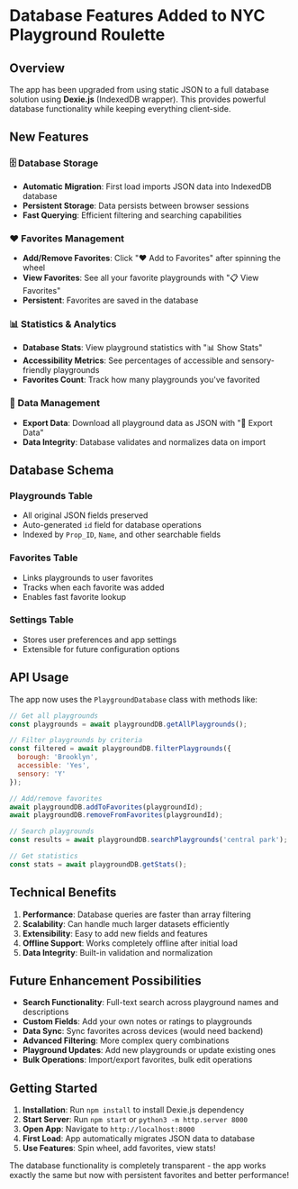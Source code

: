 # Database Features Added to NYC Playground Roulette

## Overview
The app has been upgraded from using static JSON to a full database solution using **Dexie.js** (IndexedDB wrapper). This provides powerful database functionality while keeping everything client-side.

## New Features

### 🗄️ Database Storage
- **Automatic Migration**: First load imports JSON data into IndexedDB database
- **Persistent Storage**: Data persists between browser sessions
- **Fast Querying**: Efficient filtering and searching capabilities

### ❤️ Favorites Management
- **Add/Remove Favorites**: Click "❤️ Add to Favorites" after spinning the wheel
- **View Favorites**: See all your favorite playgrounds with "📋 View Favorites"
- **Persistent**: Favorites are saved in the database

### 📊 Statistics & Analytics
- **Database Stats**: View playground statistics with "📊 Show Stats"
- **Accessibility Metrics**: See percentages of accessible and sensory-friendly playgrounds
- **Favorites Count**: Track how many playgrounds you've favorited

### 💾 Data Management
- **Export Data**: Download all playground data as JSON with "💾 Export Data"
- **Data Integrity**: Database validates and normalizes data on import

## Database Schema

### Playgrounds Table
- All original JSON fields preserved
- Auto-generated `id` field for database operations
- Indexed by `Prop_ID`, `Name`, and other searchable fields

### Favorites Table
- Links playgrounds to user favorites
- Tracks when each favorite was added
- Enables fast favorite lookup

### Settings Table
- Stores user preferences and app settings
- Extensible for future configuration options

## API Usage

The app now uses the `PlaygroundDatabase` class with methods like:

```javascript
// Get all playgrounds
const playgrounds = await playgroundDB.getAllPlaygrounds();

// Filter playgrounds by criteria
const filtered = await playgroundDB.filterPlaygrounds({
  borough: 'Brooklyn',
  accessible: 'Yes',
  sensory: 'Y'
});

// Add/remove favorites
await playgroundDB.addToFavorites(playgroundId);
await playgroundDB.removeFromFavorites(playgroundId);

// Search playgrounds
const results = await playgroundDB.searchPlaygrounds('central park');

// Get statistics
const stats = await playgroundDB.getStats();
```

## Technical Benefits

1. **Performance**: Database queries are faster than array filtering
2. **Scalability**: Can handle much larger datasets efficiently
3. **Extensibility**: Easy to add new fields and features
4. **Offline Support**: Works completely offline after initial load
5. **Data Integrity**: Built-in validation and normalization

## Future Enhancement Possibilities

- **Search Functionality**: Full-text search across playground names and descriptions
- **Custom Fields**: Add your own notes or ratings to playgrounds
- **Data Sync**: Sync favorites across devices (would need backend)
- **Advanced Filtering**: More complex query combinations
- **Playground Updates**: Add new playgrounds or update existing ones
- **Bulk Operations**: Import/export favorites, bulk edit operations

## Getting Started

1. **Installation**: Run `npm install` to install Dexie.js dependency
2. **Start Server**: Run `npm start` or `python3 -m http.server 8000`
3. **Open App**: Navigate to `http://localhost:8000`
4. **First Load**: App automatically migrates JSON data to database
5. **Use Features**: Spin wheel, add favorites, view stats!

The database functionality is completely transparent - the app works exactly the same but now with persistent favorites and better performance!